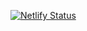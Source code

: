 [![Netlify Status](https://api.netlify.com/api/v1/badges/c644cebb-91bd-46a0-bacf-d01833886880/deploy-status)](https://app.netlify.com/sites/mattfletcher/deploys)